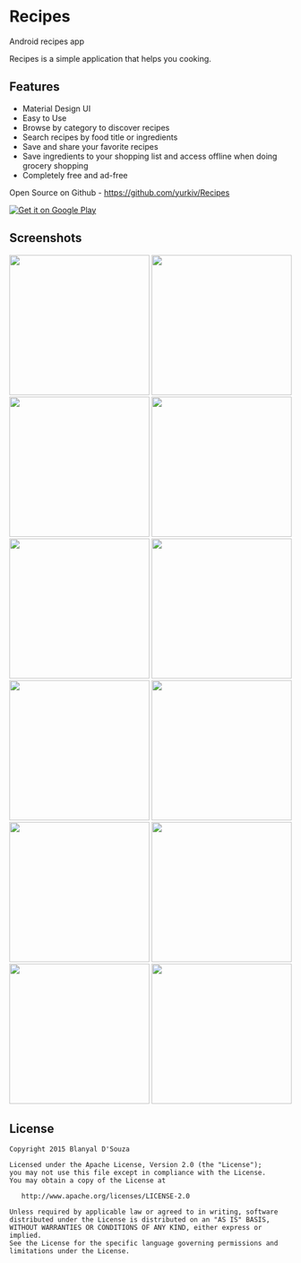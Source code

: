 # Recipes
Android recipes app

Recipes is a simple application that helps you cooking.

Features
-------

- Material Design UI
- Easy to Use
- Browse by category to discover recipes
- Search recipes by food title or ingredients
- Save and share your favorite recipes
- Save ingredients to your shopping list and access offline when doing grocery shopping
- Completely free and ad-free

Open Source on Github - https://github.com/yurkiv/Recipes

<a href="">
  <img alt="Get it on Google Play"
       src="https://developer.android.com/images/brand/en_generic_rgb_wo_60.png" />
</a>



Screenshots
-------

<img src="https://raw.githubusercontent.com/yurkiv/Recipes/master/screenshots/2015_09_08_18.21.09.png" width="250">
<img src="https://raw.githubusercontent.com/yurkiv/Recipes/master/screenshots/2015_09_08_18.21.26.png" width="250">
<img src="https://raw.githubusercontent.com/yurkiv/Recipes/master/screenshots/2015_09_08_18.22.53.png" width="250">

<img src="https://raw.githubusercontent.com/yurkiv/Recipes/master/screenshots/2015_09_08_18.26.39.png" width="250">
<img src="https://raw.githubusercontent.com/yurkiv/Recipes/master/screenshots/2015_09_08_18.26.55.png" width="250">
<img src="https://raw.githubusercontent.com/yurkiv/Recipes/master/screenshots/2015_09_08_18.27.02.png" width="250">

<img src="https://raw.githubusercontent.com/yurkiv/Recipes/master/screenshots/2015_09_08_18.27.52.png" width="250">
<img src="https://raw.githubusercontent.com/yurkiv/Recipes/master/screenshots/2015_09_08_18.29.05.png" width="250">
<img src="https://raw.githubusercontent.com/yurkiv/Recipes/master/screenshots/2015_09_08_18.30.57.png" width="250">

<img src="https://raw.githubusercontent.com/yurkiv/Recipes/master/screenshots/2015_09_08_18.31.43.png" width="250">
<img src="https://raw.githubusercontent.com/yurkiv/Recipes/master/screenshots/2015_09_08_18.33.08.png" width="250">
<img src="https://raw.githubusercontent.com/yurkiv/Recipes/master/screenshots/2015_09_08_18.23.27.png" width="250">

License
-------

    Copyright 2015 Blanyal D'Souza

    Licensed under the Apache License, Version 2.0 (the "License");
    you may not use this file except in compliance with the License.
    You may obtain a copy of the License at

       http://www.apache.org/licenses/LICENSE-2.0

    Unless required by applicable law or agreed to in writing, software
    distributed under the License is distributed on an "AS IS" BASIS,
    WITHOUT WARRANTIES OR CONDITIONS OF ANY KIND, either express or implied.
    See the License for the specific language governing permissions and
    limitations under the License.
